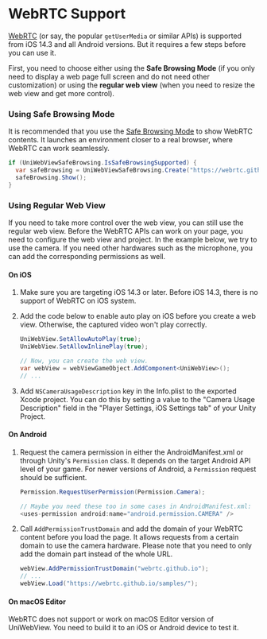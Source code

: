 # WebRTC Support

[WebRTC](https://developer.mozilla.org/en-US/docs/Web/API/WebRTC_API) (or say, the popular `getUserMedia` or similar APIs) is supported from iOS 14.3 and all Android versions. But it requires a few steps before you can use it.

First, you need to choose either using the **Safe Browsing Mode** (if you only need to display a web page full screen and do not need other customization) or using the **regular web view** (when you need to resize the web view and get more control).

### Using Safe Browsing Mode

It is recommended that you use the [Safe Browsing Mode](https://docs.uniwebview.com/guide/safe-browsing.html) to show WebRTC contents. It launches an environment closer to a real browser, where WebRTC can work seamlessly.

```csharp
if (UniWebViewSafeBrowsing.IsSafeBrowsingSupported) {
  var safeBrowsing = UniWebViewSafeBrowsing.Create("https://webrtc.github.io/samples/");
  safeBrowsing.Show();
}
```

### Using Regular Web View

If you need to take more control over the web view, you can still use the regular web view. Before the WebRTC APIs can work on your page, you need to configure the web view and project. In the example below, we try to use the camera. If you need other hardwares such as the microphone, you can add the corresponding permissions as well.

#### On iOS

1. Make sure you are targeting iOS 14.3 or later. Before iOS 14.3, there is no support of WebRTC on iOS system.
2. Add the code below to enable auto play on iOS before you create a web view. Otherwise, the captured video won't play correctly.

   ```csharp
   UniWebView.SetAllowAutoPlay(true);
   UniWebView.SetAllowInlinePlay(true);

   // Now, you can create the web view.
   var webView = webViewGameObject.AddComponent<UniWebView>();
   // ...
   ```

3. Add `NSCameraUsageDescription` key in the Info.plist to the exported Xcode project. You can do this by setting a value to the "Camera Usage Description" field in the "Player Settings, iOS Settings tab" of your Unity Project.

#### On Android

1. Request the camera permission in either the AndroidManifest.xml or through Unity's `Permission` class. It depends on the target Android API level of your game. For newer versions of Android, a `Permission` request should be sufficient.

   ```csharp
   Permission.RequestUserPermission(Permission.Camera);

   // Maybe you need these too in some cases in AndroidManifest.xml:
   <uses-permission android:name="android.permission.CAMERA" />
   ```

2. Call `AddPermissionTrustDomain` and add the domain of your WebRTC content before you load the page. It allows requests from a certain domain to use the camera hardware. Please note that you need to only add the domain part instead of the whole URL.

   ```csharp
   webView.AddPermissionTrustDomain("webrtc.github.io");
   // ...
   webView.Load("https://webrtc.github.io/samples/");
   ```

#### On macOS Editor

WebRTC does not support or work on macOS Editor version of UniWebView. You need to build it to an iOS or Android device to test it.
